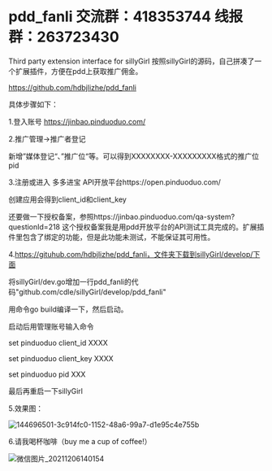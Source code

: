 # pdd_fanli   交流群：418353744 线报群：263723430
Third party extension interface for sillyGirl
按照sillyGirl的源码，自己拼凑了一个扩展插件，方便在pdd上获取推广佣金。

https://github.com/hdbjlizhe/pdd_fanli

具体步骤如下：

1.登入账号 https://jinbao.pinduoduo.com/

2.推广管理->推广者登记

新增”媒体登记“、”推广位“等。可以得到XXXXXXXX-XXXXXXXXX格式的推广位pid

3.注册或进入 多多进宝 API开放平台https://open.pinduoduo.com/

创建应用会得到client_id和client_key

还要做一下授权备案，参照https://jinbao.pinduoduo.com/qa-system?questionId=218
这个授权备案我是用pdd开放平台的API测试工具完成的。扩展插件里包含了绑定的功能，但是此功能未测试，不能保证其可用性。

4.https://gituhub.com/hdbjlizhe/pdd_fanli，文件夹下载到sillyGirl/develop/下面

将sillyGirl/dev.go增加一行pdd_fanli的代码"github.com/cdle/sillyGirl/develop/pdd_fanli"

用命令go build编译一下，然后启动。

启动后用管理账号输入命令

set pinduoduo client_id XXXX

set pinduoduo client_key XXXX

set pinduoduo pid XXX

最后再重启一下sillyGirl

5.效果图：

![144696501-3c914fc0-1152-48a6-99a7-d1e95c4e755b](https://user-images.githubusercontent.com/22290807/144797607-dca114a5-6be3-4385-af0f-eeab99c60237.jpg)

6.请我喝杯咖啡（buy me a cup of coffee!）

![微信图片_20211206140154](https://user-images.githubusercontent.com/22290807/144797795-c762d435-1670-446e-b323-177e529a5659.png)

